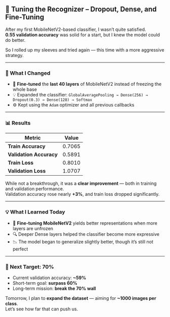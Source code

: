 ## 🧪 Tuning the Recognizer – Dropout, Dense, and Fine-Tuning

After my first MobileNetV2-based classifier, I wasn’t quite satisfied.  
**0.55 validation accuracy** was solid for a start, but I knew the model could do better.

So I rolled up my sleeves and tried again — this time with a more aggressive strategy.

---

### 🔁 What I Changed

- 🔧 **Fine-tuned** the **last 40 layers** of MobileNetV2 instead of freezing the whole base
- 💡 Expanded the classifier: `GlobalAveragePooling → Dense(256) → Dropout(0.3) → Dense(128) → Softmax`
- ⚙️ Kept using the `Adam` optimizer and all previous callbacks

---

### 📊 Results

| Metric | Value |
|--------|--------|
| **Train Accuracy** | 0.7065 |
| **Validation Accuracy** | 0.5891 |
| **Train Loss** | 0.8010 |
| **Validation Loss** | 1.0707 |

While not a breakthrough, it was a **clear improvement** — both in training and validation performance.  
Validation accuracy rose nearly **+3%**, and train loss dropped significantly.

---

### 💡 What I Learned Today

- 🔄 **Fine-tuning MobileNetV2** yields better representations when more layers are unfrozen
- 🔍 Deeper Dense layers helped the classifier become more expressive
- 📉 The model began to generalize slightly better, though it’s still not perfect

---

### 🎯 Next Target: 70%

- Current validation accuracy: **~59%**
- Short-term goal: **surpass 60%**
- Long-term mission: **break the 70% wall**

Tomorrow, I plan to **expand the dataset** — aiming for **~1000 images per class**.  
Let’s see how far that can push us.

